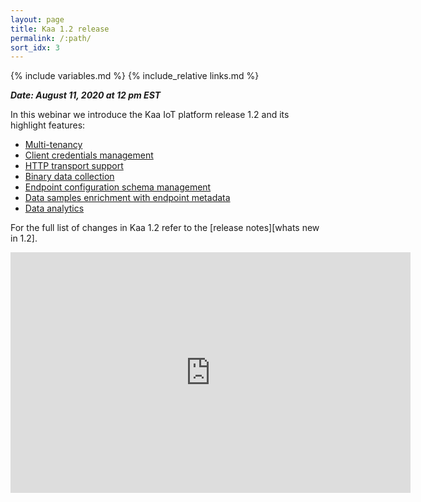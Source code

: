 ```yaml
---
layout: page
title: Kaa 1.2 release
permalink: /:path/
sort_idx: 3
---
```


{% include variables.md %}
{% include_relative links.md %}


***Date: August 11, 2020 at 12 pm EST***


In this webinar we introduce the Kaa IoT platform release 1.2 and its highlight features:

* [Multi-tenancy]({{whats_new_url}}#multi-tenancy)
* [Client credentials management]({{whats_new_url}}#client-credentials-management)
* [HTTP transport support]({{whats_new_url}}#http-transport-support)
* [Binary data collection]({{whats_new_url}}#binary-data-collection)
* [Endpoint configuration schema management]({{whats_new_url}}#endpoint-configuration-schema-management)
* [Data samples enrichment with endpoint metadata]({{whats_new_url}}#data-samples-enrichment-with-endpoint-metadata)
* [Data analytics]({{whats_new_url}}#data-analytics)

For the full list of changes in Kaa 1.2 refer to the [release notes][whats new in 1.2].


<div align="center">
  <iframe width="640" height="385" src="https://www.youtube.com/embed/Vqz840uNvDk" frameborder="0"
    allow="accelerometer; autoplay; encrypted-media; gyroscope; picture-in-picture" allowfullscreen></iframe>
</div>
